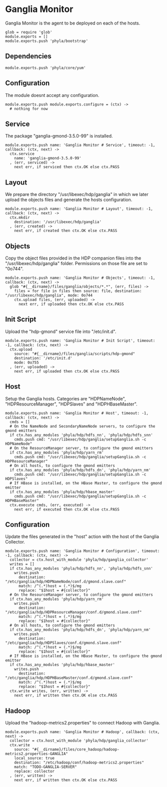 
# Ganglia Monitor

Ganglia Monitor is the agent to be deployed on each of the hosts.

    glob = require 'glob'
    module.exports = []
    module.exports.push 'phyla/bootstrap'

## Dependencies

    module.exports.push 'phyla/core/yum'

## Configuration

The module doesnt accept any configuration.

    module.exports.push module.exports.configure = (ctx) ->
      # nothing for now

## Service

The package "ganglia-gmond-3.5.0-99" is installed.

    module.exports.push name: 'Ganglia Monitor # Service', timeout: -1, callback: (ctx, next) ->
      ctx.service
        name: 'ganglia-gmond-3.5.0-99'
      , (err, serviced) ->
        next err, if serviced then ctx.OK else ctx.PASS

## Layout

We prepare the directory "/usr/libexec/hdp/ganglia" in which we later upload
the objects files and generate the hosts configuration.

    module.exports.push name: 'Ganglia Monitor # Layout', timeout: -1, callback: (ctx, next) ->
      ctx.mkdir
        destination: '/usr/libexec/hdp/ganglia'
      , (err, created) ->
        next err, if created then ctx.OK else ctx.PASS

## Objects

Copy the object files provided in the HDP companion files into the 
"/usr/libexec/hdp/ganglia" folder. Permissions on those file are set to "0o744".

    module.exports.push name: 'Ganglia Monitor # Objects', timeout: -1, callback: (ctx, next) ->
      glob "#{__dirname}/files/ganglia/objects/*.*", (err, files) ->
        files = for file in files then source: file, destination: "/usr/libexec/hdp/ganglia", mode: 0o744
        ctx.upload files, (err, uploaded) ->
          next err, if uploaded then ctx.OK else ctx.PASS

## Init Script

Upload the "hdp-gmond" service file into "/etc/init.d".

    module.exports.push name: 'Ganglia Monitor # Init Script', timeout: -1, callback: (ctx, next) ->
      ctx.upload
        source: "#{__dirname}/files/ganglia/scripts/hdp-gmond"
        destination: '/etc/init.d'
        mode: 0o755
      , (err, uploaded) ->
        next err, if uploaded then ctx.OK else ctx.PASS

## Host

Setup the Ganglia hosts. Categories are "HDPNameNode", "HDPResourceManager", 
"HDPSlaves" and "HDPHBaseMaster".

    module.exports.push name: 'Ganglia Monitor # Host', timeout: -1, callback: (ctx, next) ->
      cmds = []
      # On the NameNode and SecondaryNameNode servers, to configure the gmond emitters
      if ctx.has_any_modules 'phyla/hdp/hdfs_nn', 'phyla/hdp/hdfs_snn'
        cmds.push cmd: "/usr/libexec/hdp/ganglia/setupGanglia.sh -c HDPNameNode"
      # On the ResourceManager server, to configure the gmond emitters
      if ctx.has_any_modules 'phyla/hdp/yarn_rm'
        cmds.push cmd: "/usr/libexec/hdp/ganglia/setupGanglia.sh -c HDPResourceManager"
      # On all hosts, to configure the gmond emitters
      if ctx.has_any_modules 'phyla/hdp/hdfs_dn', 'phyla/hdp/yarn_nm'
        cmds.push cmd: "/usr/libexec/hdp/ganglia/setupGanglia.sh -c HDPSlaves"
      # If HBase is installed, on the HBase Master, to configure the gmond emitter
      if ctx.has_any_modules 'phyla/hdp/hbase_master'
        cmds.push cmd: "/usr/libexec/hdp/ganglia/setupGanglia.sh -c HDPHBaseMaster"
      ctx.execute cmds, (err, executed) ->
        next err, if executed then ctx.OK else ctx.PASS

## Configuration

Update the files generated in the "host" action with the host of the Ganglia Collector.

    module.exports.push name: 'Ganglia Monitor # Configuration', timeout: -1, callback: (ctx, next) ->
      collector = ctx.host_with_module 'phyla/hdp/ganglia_collector'
      writes = []
      if ctx.has_any_modules 'phyla/hdp/hdfs_nn', 'phyla/hdp/hdfs_snn'
        writes.push
          destination: "/etc/ganglia/hdp/HDPNameNode/conf.d/gmond.slave.conf"
          match: /^(.*)host = (.*)$/mg
          replace: "$1host = #{collector}"
      # On the ResourceManager server, to configure the gmond emitters
      if ctx.has_any_modules 'phyla/hdp/yarn_rm'
        writes.push
          destination: "/etc/ganglia/hdp/HDPResourceManager/conf.d/gmond.slave.conf"
          match: /^(.*)host = (.*)$/mg
          replace: "$1host = #{collector}"
      # On all hosts, to configure the gmond emitters
      if ctx.has_any_modules 'phyla/hdp/hdfs_dn', 'phyla/hdp/yarn_nm'
        writes.push
          destination: "/etc/ganglia/hdp/HDPSlaves/conf.d/gmond.slave.conf"
          match: /^(.*)host = (.*)$/mg
          replace: "$1host = #{collector}"
      # If HBase is installed, on the HBase Master, to configure the gmond emitter
      if ctx.has_any_modules 'phyla/hdp/hbase_master'
        writes.push
          destination: "/etc/ganglia/hdp/HDPHBaseMaster/conf.d/gmond.slave.conf"
          match: /^(.*)host = (.*)$/mg
          replace: "$1host = #{collector}"
      ctx.write writes, (err, written) ->
        next err, if written then ctx.OK else ctx.PASS

## Hadoop

Upload the "hadoop-metrics2.properties" to connect Hadoop with Ganglia.

    module.exports.push name: 'Ganglia Monitor # Hadoop', callback: (ctx, next) ->
      collector = ctx.host_with_module 'phyla/hdp/ganglia_collector'
      ctx.write
        source: "#{__dirname}/files/core_hadoop/hadoop-metrics2.properties-GANGLIA"
        local_source: true
        destination: "/etc/hadoop/conf/hadoop-metrics2.properties"
        match: "TODO-GANGLIA-SERVER"
        replace: collector
      , (err, written) ->
        next err, if written then ctx.OK else ctx.PASS








